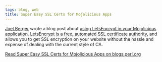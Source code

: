 ```yaml
---
tags: blog, web
title: Super Easy SSL Certs for Mojolicious Apps
---
```


[Joel Berger](http://jberger.github.io) wrote a blog post about [using LetsEncrypt in your
Mojolicious
application](http://blogs.perl.org/users/joel_berger/2016/03/super-easy-ssl-certs-for-mojolicious-apps.html).
[LetsEncrypt is a free, automated SSL certificate authority](https://letsencrypt.org), and
allows you to get SSL encryption on your website without the hassle and
expense of dealing with the current style of CA.

[Read Super Easy SSL Certs for Mojolicious Apps on
blogs.perl.org](http://blogs.perl.org/users/joel_berger/2016/03/super-easy-ssl-certs-for-mojolicious-apps.html)
